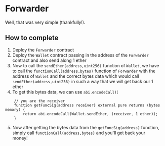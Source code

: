 # Forwarder

Well, that was very simple (thankfully!).

## How to complete

1. Deploy the `Forwarder` contract
2. Deploy the `Wallet` contract passing in the address of the `Forwarder` contract and also send along 1 ether
3. Now to call the `sendEther(address,uint256)` function of `Wallet`, we have to call the `functionCall(address,bytes)` function of `Forwarder` with the address of `Wallet` and the correct bytes data which would call `sendEther(address,uint256)` in such a way that we will get back our 1 ether
4. To get this bytes data, we can use `abi.encodeCall()`

```Solidity
    // you are the receiver
    function getFuncSig(address receiver) external pure returns (bytes memory) {
        return abi.encodeCall(Wallet.sendEther, (receiver, 1 ether));
    }
```

5. Now after getting the bytes data from the `getFuncSig(address)` function, simply call `functionCall(address,bytes)` and you'll get back your money!
